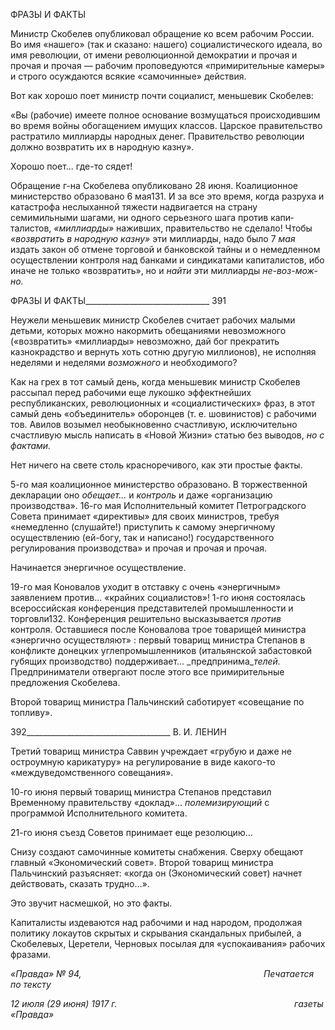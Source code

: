 ФРАЗЫ И ФАКТЫ

Министр Скобелев опубликовал обращение ко всем рабочим России. Во имя «наше­го» (так и сказано: нашего) социалистического идеала, во имя революции, от имени ре­волюционной демократии и прочая и прочая и прочая — рабочим проповедуются «примирительные камеры» и строго осуждаются всякие «самочинные» действия.

Вот как хорошо поет министр почти социалист, меньшевик Скобелев:

«Вы (рабочие) имеете полное основание возмущаться происходившим во время войны обогащением имущих классов. Царское правительство растратило миллиарды народных денег. Правительство рево­люции должно возвратить их в народную казну».

Хорошо поет... где-то сядет!

Обращение г-на Скобелева опубликовано 28 июня. Коалиционное министерство об­разовано 6 мая131. И за все это время, когда разруха и катастрофа неслыханной тяжести надвигается на страну семимильными шагами, ни одного серьезного шага против капи­талистов, _«миллиарды»_ наживших, правительство не сделало! Чтобы _«возвратить в народную казну»_ эти миллиарды, надо было 7 _мая_ издать закон об отмене торговой и банковской тайны и о немедленном осуществлении контроля над банками и синдика­тами капиталистов, ибо иначе не только «возвратить», но и _найти_ эти миллиарды _не-воз-мож-но._

  

ФРАЗЫ И ФАКТЫ_______________________________ 391

Неужели меньшевик министр Скобелев считает рабочих малыми детьми, которых можно накормить обещаниями невозможного («возвратить» «миллиарды» невозможно, дай бог прекратить казнокрадство и вернуть хоть сотню другую миллионов), не испол­няя неделями и неделями _возможного_ и необходимого?

Как на грех в тот самый день, когда меньшевик министр Скобелев рассыпал перед рабочими еще лукошко эффектнейших республиканских, революционных и «социали­стических» фраз, в этот самый день «объединитель» оборонцев (т. е. шовинистов) с ра­бочими тов. Авилов возымел необыкновенно счастливую, исключительно счастливую мысль написать в «Новой Жизни» статью без выводов, _но с фактами._

Нет ничего на свете столь красноречивого, как эти простые факты.

5-го мая коалиционное министерство образовано. В торжественной декларации оно _обещает..._ и _контроль_ и даже «организацию производства». 16-го мая Исполнитель­ный комитет Петроградского Совета принимает «директивы» для своих министров, требуя «немедленно (слушайте!) приступить к самому энергичному осуществлению (ей-богу, так и написано!) государственного регулирования производства» и прочая и прочая и прочая.

Начинается энергичное осуществление.

19-го мая Коновалов уходит в отставку с очень «энергичным» заявлением против... «крайних социалистов»! 1-го июня состоялась всероссийская конференция представи­телей промышленности и торговли132. Конференция решительно высказывается _против_ контроля. Оставшиеся после Коновалова трое товарищей министра «энергично осуще­ствляют» : первый товарищ министра Степанов в конфликте донецких углепромышлен­ников (итальянской забастовкой губящих производство) поддерживает... _предпринима­__телей._ Предприниматели отвергают после этого все примирительные предложения Скобелева.

Второй товарищ министра Пальчинский саботирует «совещание по топливу».

  

392____________________________________ В. И. ЛЕНИН

Третий товарищ министра Саввин учреждает «грубую и даже не остроумную кари­катуру» на регулирование в виде какого-то «междуведомственного совещания».

10-го июня первый товарищ министра Степанов представил Временному правитель­ству «доклад»... _полемизирующий_ с программой Исполнительного комитета.

21-го июня съезд Советов принимает еще резолюцию...

Снизу создают самочинные комитеты снабжения. Сверху обещают главный «Эко­номический совет». Второй товарищ министра Пальчинский разъясняет: «когда он (Экономический совет) начнет действовать, сказать трудно...».

Это звучит насмешкой, но это факты.

Капиталисты издеваются над рабочими и над народом, продолжая политику локау­тов скрытых и скрывания скандальных прибылей, а Скобелевых, Церетели, Черновых посылая для «успокаивания» рабочих фразами.

_«Правда» № 94,                                                                          Печатается по тексту_

_12 июля (29 июня) 1917 г.                                                                        газеты «Правда»_